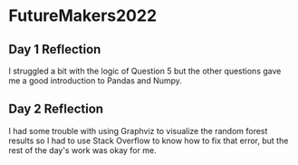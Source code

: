 # FutureMakers2022
## Day 1 Reflection
I struggled a bit with the logic of Question 5 but the other questions gave me a good introduction to Pandas and Numpy.
## Day 2 Reflection 
I had some trouble with using Graphviz to visualize the random forest results so I had to use Stack Overflow to know how to fix that error, but the rest of the day's work was okay for me.
